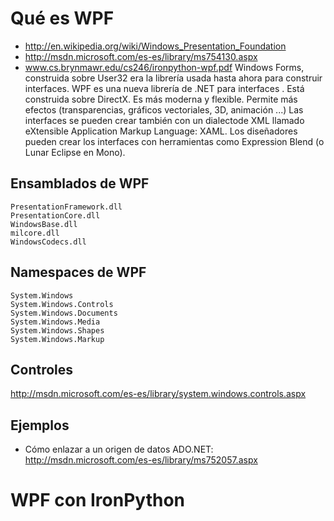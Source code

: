 # Qué es WPF #
  * http://en.wikipedia.org/wiki/Windows_Presentation_Foundation
  * http://msdn.microsoft.com/es-es/library/ms754130.aspx
  * www.cs.brynmawr.edu/cs246/ironpython-wpf.pdf
Windows Forms, construida sobre User32 era la librería usada hasta ahora para construir interfaces.
WPF es una nueva librería de .NET para interfaces . Está construida sobre DirectX. Es más moderna y flexible. Permite más efectos (transparencias, gráficos vectoriales, 3D, animación ...) Las interfaces se pueden crear también con un dialectode XML llamado eXtensible Application Markup Language: XAML. Los diseñadores pueden crear los interfaces con herramientas como Expression Blend (o Lunar Eclipse en Mono).

## Ensamblados de WPF ##
```
PresentationFramework.dll
PresentationCore.dll
WindowsBase.dll
milcore.dll
WindowsCodecs.dll
```
## Namespaces de WPF ##
```
System.Windows
System.Windows.Controls
System.Windows.Documents
System.Windows.Media
System.Windows.Shapes
System.Windows.Markup
```
## Controles ##
http://msdn.microsoft.com/es-es/library/system.windows.controls.aspx
## Ejemplos ##
  * Cómo enlazar a un origen de datos ADO.NET: http://msdn.microsoft.com/es-es/library/ms752057.aspx
# WPF con IronPython #
